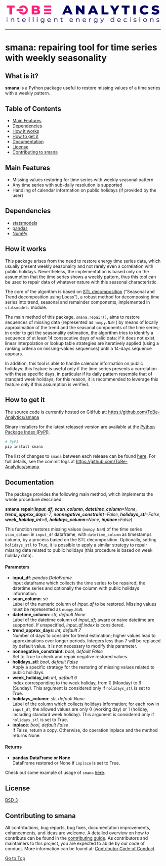 <div align="center">
  <img src="https://github.com/ToBe-Analytics/smana/blob/main/docs/images/tobeanalytics-positive-rgb.png?raw=true"><br>
</div>

-----------------

# smana: repairing tool for time series with weekly seasonality

## What is it?

**smana** is a Python package useful to restore missing values of a time series with a weekly pattern.

## Table of Contents

- [Main Features](#main-features)
- [Dependencies](#dependencies)
- [How it works](#how-it-works)
- [How to get it](#how-to-get-it)
- [Documentation](#documentation)
- [License](#license)
- [Contributing to smana](#contributing-to-smana)

## Main Features

  - Missing values restoring for time series with weekly seasonal pattern
  - Any time series with sub-daily resolution is supported
  - Handling of calendar information on public holidays (if provided by the user)

## Dependencies
- [statsmodels](https://www.statsmodels.org/)
- [pandas](https://pandas.pydata.org/)
- [NumPy](https://www.numpy.org/)

## How it works
This package arises from the need to restore energy time series data, which usually present weekly seasonality and
not rarely even a correlation with public holidays. Nevertheless, the implementation is based only on the assumption 
that the time series shows a weekly pattern, thus this tool can be used to repair data of whatever nature with this 
seasonal characteristic.

The core of the algorithm is based on [STL decomposition](https://www.nniiem.ru/file/news/2016/stl-statistical-model.pdf) 
("Seasonal and Trend decomposition using Loess"), a robust method for decomposing time series into trend, seasonal and 
remainder components, implemented in `statsmodels` module.

The main method of this package, `smana.repair()`, aims to restore sequences of missing data (represented as `numpy.NaN`
) by means of locally approximation of the trend and the seasonal components of the time series; in order to get the 
seasonality estimation, the algorithm tries to identify a sequence of at least 14 consecutive days of valid data: if 
it does not exist, linear interpolation or lookup table strategies are iteratively applied (using a ranking criteria 
on missing-values sequences) until a 14-days sequence appears.

In addition, this tool is able to handle calendar information on public holidays: this feature is useful only if the 
time series presents a correlation with these specific days, in particular if its daily pattern resemble that of 
standard week holidays; for this reason, it is recommended to leverage this feature only if this assumption is verified.

## How to get it

The source code is currently hosted on GitHub at:
https://github.com/ToBe-Analytics/smana

Binary installers for the latest released version are available at the [Python
Package Index (PyPI)](https://pypi.org/project/smana).

```sh
# PyPI
pip install smana
```

The list of changes to `smana` between each release can be found
[here](https://github.com/ToBe-Analytics/smana/releases). For full
details, see the commit logs at https://github.com/ToBe-Analytics/smana.

## Documentation

The package provides the following main method, which implements the whole procedure described:

**smana.repair**(***input_df***, ***scan_column***, ***datetime_column**=None*, ***trend_approx_days**=7*, 
                ***nonnegative_constraint**=False*, ***holidays_stl**=False*, ***week_holiday_int**=6*,
                ***holidays_column**=None*, ***inplace**=False*)

This function restores missing values (`numpy.NaN`) of the time series `scan_column` in `input_df` dataframe, 
with `datetime_column` as timestamps column, by a process based on the STL decomposition.
Optionally, setting `holidays_stl` to True, it is possible to apply a similar strategy to repair 
missing data related to public holidays (this procedure is based on week holiday data).

#### Parameters
* **input_df**: *pandas.DataFrame*  
Input dataframe which collects the time series to be repaired, the datetime series and optionally
the column with public holidays information.
* **scan_column**: *str*  
Label of the numeric column of *input_df* to be restored. Missing values must be represented as `numpy.NaN`.
* **datetime_column**: *str, default None*  
Label of the datetime column of *input_df*; aware or naive datetime are supported. If unspecified, 
*input_df.index* is considered.
* **trend_approx_days**: *int, default 7*  
Number of days to consider for trend estimation; higher values lead to approximations over longer periods.
Integers less than 7 will be replaced by default value. It is not necessary to modify this parameter.
* **nonnegative_constraint**: *bool, default False*  
Set to True to check and repair negative restored values.
* **holidays_stl**: *bool, default False*  
Apply a specific strategy for the restoring of missing values related to public holidays.
* **week_holiday_int**: *int, default 6*  
Index corresponding to the week holiday, from 0 (Monday) to 6 (Sunday). This argument is considered only if 
`holidays_stl` is set to True.
* **holidays_column**: *str, default None*  
Label of the column which collects holidays information; for each row in `input_df`, the allowed values are 
only 0 (working day) or 1 (holiday, including standard week holiday). This argument is considered only if 
`holidays_stl` is set to True.
* **inplace**:  *bool, default False*  
If False, return a copy. Otherwise, do operation inplace and the method returns None.

#### Returns
* **pandas.DataFrame or None**  
DataFrame restored or None if `inplace` is set to True.

Check out some example of usage of `smana` [here](examples).

## License
[BSD 3](LICENSE.txt)

## Contributing to smana
All contributions, bug reports, bug fixes, documentation improvements, enhancements, and ideas are welcome.
A detailed overview on how to contribute can be found in the [contributing guide](CONTRIBUTING.md).
As contributors and maintainers to this project, you are expected to abide by our code of conduct. 
More information can be found at: [Contributor Code of Conduct](CODE_OF_CONDUCT.md)

[Go to Top](#table-of-contents)
